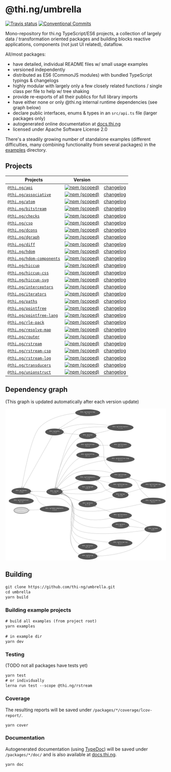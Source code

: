 # @thi.ng/umbrella

[![Travis status](https://api.travis-ci.org/thi-ng/umbrella.svg?branch=master)](https://travis-ci.org/thi-ng/umbrella)
[![Conventional Commits](https://img.shields.io/badge/Conventional%20Commits-1.0.0-yellow.svg)](https://conventionalcommits.org/)

Mono-repository for thi.ng TypeScript/ES6 projects, a collection of largely
data / transformation oriented packages and building blocks reactive
applications, components (not just UI related), dataflow.

All/most packages:

- have detailed, individual README files w/ small usage examples
- versioned independently
- distributed as ES6 (CommonJS modules) with bundled TypeScript typings
  & changelogs
- highly modular with largely only a few closely related functions /
  single class per file to help w/ tree shaking
- provide re-exports of all their publics for full library imports
- have either none or only @thi.ng internal runtime dependencies (see
  graph below)
- declare public interfaces, enums & types in an `src/api.ts` file
  (larger packages only)
- autogenerated online documentation at [docs.thi.ng](http://docs.thi.ng)
- licensed under Apache Software License 2.0

There's a steadily growing number of standalone examples (different
difficulties, many combining functionality from several packages) in the
[examples](./examples) directory.

## Projects

| Projects | Version | |
|----|----|----|
| [`@thi.ng/api`](./packages/api) | [![npm (scoped)](https://img.shields.io/npm/v/@thi.ng/api.svg)](https://www.npmjs.com/package/@thi.ng/api) | [changelog](./packages/api/CHANGELOG.md) |
| [`@thi.ng/associative`](./packages/associative) | [![npm (scoped)](https://img.shields.io/npm/v/@thi.ng/associative.svg)](https://www.npmjs.com/package/@thi.ng/associative) | [changelog](./packages/associative/CHANGELOG.md) |
| [`@thi.ng/atom`](./packages/atom) | [![npm (scoped)](https://img.shields.io/npm/v/@thi.ng/atom.svg)](https://www.npmjs.com/package/@thi.ng/atom) | [changelog](./packages/atom/CHANGELOG.md) |
| [`@thi.ng/bitstream`](./packages/bitstream) | [![npm (scoped)](https://img.shields.io/npm/v/@thi.ng/bitstream.svg)](https://www.npmjs.com/package/@thi.ng/bitstream) | [changelog](./packages/bitstream/CHANGELOG.md) |
| [`@thi.ng/checks`](./packages/checks) | [![npm (scoped)](https://img.shields.io/npm/v/@thi.ng/checks.svg)](https://www.npmjs.com/package/@thi.ng/checks) | [changelog](./packages/checks/CHANGELOG.md) |
| [`@thi.ng/csp`](./packages/csp) | [![npm (scoped)](https://img.shields.io/npm/v/@thi.ng/csp.svg)](https://www.npmjs.com/package/@thi.ng/csp) | [changelog](./packages/csp/CHANGELOG.md) |
| [`@thi.ng/dcons`](./packages/dcons) | [![npm (scoped)](https://img.shields.io/npm/v/@thi.ng/dcons.svg)](https://www.npmjs.com/package/@thi.ng/dcons) | [changelog](./packages/dcons/CHANGELOG.md) |
| [`@thi.ng/dgraph`](./packages/dgraph) | [![npm (scoped)](https://img.shields.io/npm/v/@thi.ng/dgraph.svg)](https://www.npmjs.com/package/@thi.ng/dgraph) | [changelog](./packages/dgraph/CHANGELOG.md) |
| [`@thi.ng/diff`](./packages/diff) | [![npm (scoped)](https://img.shields.io/npm/v/@thi.ng/diff.svg)](https://www.npmjs.com/package/@thi.ng/diff) | [changelog](./packages/diff/CHANGELOG.md) |
| [`@thi.ng/hdom`](./packages/hdom) | [![npm (scoped)](https://img.shields.io/npm/v/@thi.ng/hdom.svg)](https://www.npmjs.com/package/@thi.ng/hdom) | [changelog](./packages/hdom/CHANGELOG.md) |
| [`@thi.ng/hdom-components`](./packages/hdom-components) | [![npm (scoped)](https://img.shields.io/npm/v/@thi.ng/hdom-components.svg)](https://www.npmjs.com/package/@thi.ng/hdom-components) | [changelog](./packages/hdom-components/CHANGELOG.md) |
| [`@thi.ng/hiccup`](./packages/hiccup) | [![npm (scoped)](https://img.shields.io/npm/v/@thi.ng/hiccup.svg)](https://www.npmjs.com/package/@thi.ng/hiccup) | [changelog](./packages/hiccup/CHANGELOG.md) |
| [`@thi.ng/hiccup-css`](./packages/hiccup-css) | [![npm (scoped)](https://img.shields.io/npm/v/@thi.ng/hiccup-css.svg)](https://www.npmjs.com/package/@thi.ng/hiccup-css) | [changelog](./packages/hiccup-css/CHANGELOG.md) |
| [`@thi.ng/hiccup-svg`](./packages/hiccup-svg) | [![npm (scoped)](https://img.shields.io/npm/v/@thi.ng/hiccup-svg.svg)](https://www.npmjs.com/package/@thi.ng/hiccup-svg) | [changelog](./packages/hiccup-svg/CHANGELOG.md) |
| [`@thi.ng/interceptors`](./packages/interceptors) | [![npm (scoped)](https://img.shields.io/npm/v/@thi.ng/interceptors.svg)](https://www.npmjs.com/package/@thi.ng/interceptors) | [changelog](./packages/interceptors/CHANGELOG.md) |
| [`@thi.ng/iterators`](./packages/iterators) | [![npm (scoped)](https://img.shields.io/npm/v/@thi.ng/iterators.svg)](https://www.npmjs.com/package/@thi.ng/iterators) | [changelog](./packages/iterators/CHANGELOG.md) |
| [`@thi.ng/paths`](./packages/paths) | [![npm (scoped)](https://img.shields.io/npm/v/@thi.ng/paths.svg)](https://www.npmjs.com/package/@thi.ng/paths) | [changelog](./packages/paths/CHANGELOG.md) |
| [`@thi.ng/pointfree`](./packages/pointfree) | [![npm (scoped)](https://img.shields.io/npm/v/@thi.ng/pointfree.svg)](https://www.npmjs.com/package/@thi.ng/pointfree) | [changelog](./packages/pointfree/CHANGELOG.md) |
| [`@thi.ng/pointfree-lang`](./packages/pointfree-lang) | [![npm (scoped)](https://img.shields.io/npm/v/@thi.ng/pointfree-lang.svg)](https://www.npmjs.com/package/@thi.ng/pointfree-lang) | [changelog](./packages/pointfree-lang/CHANGELOG.md) |
| [`@thi.ng/rle-pack`](./packages/rle-pack) | [![npm (scoped)](https://img.shields.io/npm/v/@thi.ng/rle-pack.svg)](https://www.npmjs.com/package/@thi.ng/rle-pack) | [changelog](./packages/rle-pack/CHANGELOG.md) |
| [`@thi.ng/resolve-map`](./packages/resolve-map) | [![npm (scoped)](https://img.shields.io/npm/v/@thi.ng/resolve-map.svg)](https://www.npmjs.com/package/@thi.ng/resolve-map) | [changelog](./packages/resolve-map/CHANGELOG.md) |
| [`@thi.ng/router`](./packages/router) | [![npm (scoped)](https://img.shields.io/npm/v/@thi.ng/router.svg)](https://www.npmjs.com/package/@thi.ng/router) | [changelog](./packages/router/CHANGELOG.md) |
| [`@thi.ng/rstream`](./packages/rstream) | [![npm (scoped)](https://img.shields.io/npm/v/@thi.ng/rstream.svg)](https://www.npmjs.com/package/@thi.ng/rstream) | [changelog](./packages/rstream/CHANGELOG.md) |
| [`@thi.ng/rstream-csp`](./packages/rstream-csp) | [![npm (scoped)](https://img.shields.io/npm/v/@thi.ng/rstream-csp.svg)](https://www.npmjs.com/package/@thi.ng/rstream-csp) | [changelog](./packages/rstream-csp/CHANGELOG.md) |
| [`@thi.ng/rstream-log`](./packages/rstream-log) | [![npm (scoped)](https://img.shields.io/npm/v/@thi.ng/rstream-log.svg)](https://www.npmjs.com/package/@thi.ng/rstream-log) | [changelog](./packages/rstream-log/CHANGELOG.md) |
| [`@thi.ng/transducers`](./packages/transducers) | [![npm (scoped)](https://img.shields.io/npm/v/@thi.ng/transducers.svg)](https://www.npmjs.com/package/@thi.ng/transducers) | [changelog](./packages/transducers/CHANGELOG.md) |
| [`@thi.ng/unionstruct`](./packages/unionstruct) | [![npm (scoped)](https://img.shields.io/npm/v/@thi.ng/unionstruct.svg)](https://www.npmjs.com/package/@thi.ng/unionstruct) | [changelog](./packages/unionstruct/CHANGELOG.md) |

## Dependency graph

(This graph is updated automatically after each version update)

![internal dependencies](./assets/deps.png)

## Building

```
git clone https://github.com/thi-ng/umbrella.git
cd umbrella
yarn build
```

### Building example projects

```
# build all examples (from project root)
yarn examples

# in example dir
yarn dev
```

### Testing

(TODO not all packages have tests yet)

```
yarn test
# or individually
lerna run test --scope @thi.ng/rstream
```

### Coverage

The resulting reports will be saved under `/packages/*/coverage/lcov-report/`.

```
yarn cover
```


### Documentation

Autogenerated documentation (using
[TypeDoc](https://github.com/TypeStrong/typedoc)) will be saved under
`/packages/*/doc/` and is also available at [docs.thi.ng](http://docs.thi.ng).

```
yarn doc
```
